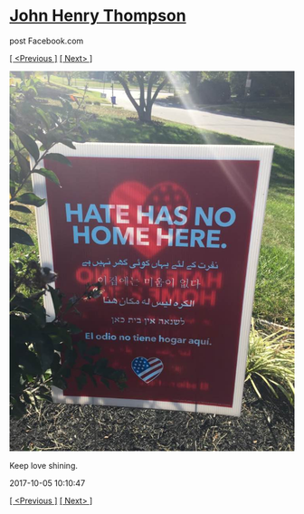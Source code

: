# [John Henry Thompson](../README.md)
post Facebook.com

[[ <Previous ]](2017-10-05-1.md) [[ Next> ]](2017-10-05-3.md)

[![](../media/2017-10-05/Timeline-Photos-Keep-love-shining.jpg)](../README.md)

Keep love shining.

2017-10-05 10:10:47

[[ <Previous ]](2017-10-05-1.md) [[ Next> ]](2017-10-05-3.md)